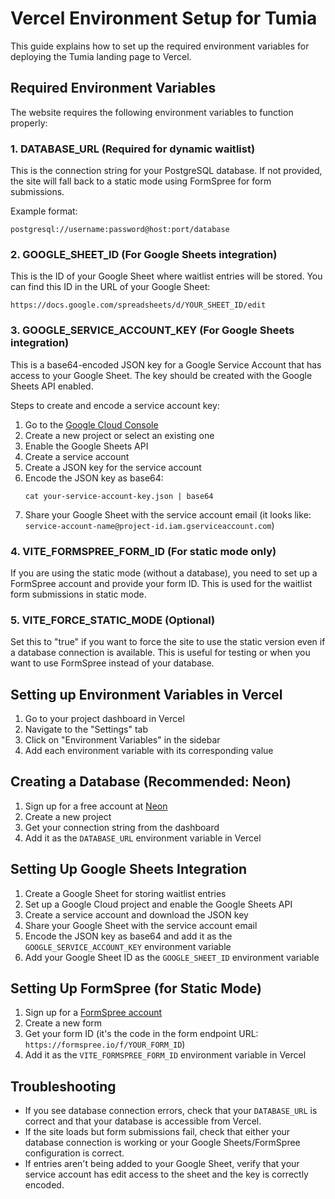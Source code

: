 # Vercel Environment Setup for Tumia

This guide explains how to set up the required environment variables for deploying the Tumia landing page to Vercel.

## Required Environment Variables

The website requires the following environment variables to function properly:

### 1. DATABASE_URL (Required for dynamic waitlist)

This is the connection string for your PostgreSQL database. If not provided, the site will fall back to a static mode using FormSpree for form submissions.

Example format:
```
postgresql://username:password@host:port/database
```

### 2. GOOGLE_SHEET_ID (For Google Sheets integration)

This is the ID of your Google Sheet where waitlist entries will be stored. You can find this ID in the URL of your Google Sheet:
```
https://docs.google.com/spreadsheets/d/YOUR_SHEET_ID/edit
```

### 3. GOOGLE_SERVICE_ACCOUNT_KEY (For Google Sheets integration)

This is a base64-encoded JSON key for a Google Service Account that has access to your Google Sheet. The key should be created with the Google Sheets API enabled.

Steps to create and encode a service account key:
1. Go to the [Google Cloud Console](https://console.cloud.google.com/)
2. Create a new project or select an existing one
3. Enable the Google Sheets API
4. Create a service account
5. Create a JSON key for the service account
6. Encode the JSON key as base64:
   ```
   cat your-service-account-key.json | base64
   ```
7. Share your Google Sheet with the service account email (it looks like: `service-account-name@project-id.iam.gserviceaccount.com`)

### 4. VITE_FORMSPREE_FORM_ID (For static mode only)

If you are using the static mode (without a database), you need to set up a FormSpree account and provide your form ID. This is used for the waitlist form submissions in static mode.

### 5. VITE_FORCE_STATIC_MODE (Optional)

Set this to "true" if you want to force the site to use the static version even if a database connection is available. This is useful for testing or when you want to use FormSpree instead of your database.

## Setting up Environment Variables in Vercel

1. Go to your project dashboard in Vercel
2. Navigate to the "Settings" tab
3. Click on "Environment Variables" in the sidebar
4. Add each environment variable with its corresponding value

## Creating a Database (Recommended: Neon)

1. Sign up for a free account at [Neon](https://neon.tech/)
2. Create a new project
3. Get your connection string from the dashboard
4. Add it as the `DATABASE_URL` environment variable in Vercel

## Setting Up Google Sheets Integration

1. Create a Google Sheet for storing waitlist entries
2. Set up a Google Cloud project and enable the Google Sheets API
3. Create a service account and download the JSON key
4. Share your Google Sheet with the service account email
5. Encode the JSON key as base64 and add it as the `GOOGLE_SERVICE_ACCOUNT_KEY` environment variable
6. Add your Google Sheet ID as the `GOOGLE_SHEET_ID` environment variable

## Setting Up FormSpree (for Static Mode)

1. Sign up for a [FormSpree account](https://formspree.io/)
2. Create a new form
3. Get your form ID (it's the code in the form endpoint URL: `https://formspree.io/f/YOUR_FORM_ID`)
4. Add it as the `VITE_FORMSPREE_FORM_ID` environment variable in Vercel

## Troubleshooting

- If you see database connection errors, check that your `DATABASE_URL` is correct and that your database is accessible from Vercel.
- If the site loads but form submissions fail, check that either your database connection is working or your Google Sheets/FormSpree configuration is correct.
- If entries aren't being added to your Google Sheet, verify that your service account has edit access to the sheet and the key is correctly encoded.